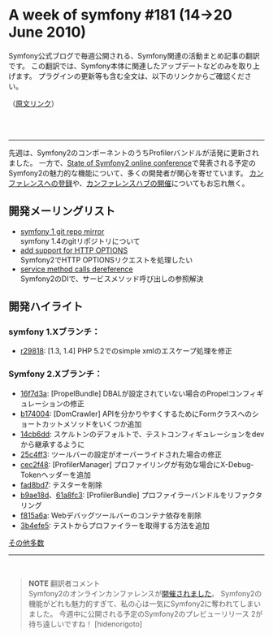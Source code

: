 A week of symfony #181 (14->20 June 2010)
=========================================

Symfony公式ブログで毎週公開される、Symfony関連の活動まとめ記事の翻訳です。
この翻訳では、Symfony本体に関連したアップデートなどのみを取り上げます。
プラグインの更新等も含む全文は、以下のリンクからご確認ください。

（[原文リンク](http://www.symfony-project.org/blog/2010/06/20/a-week-of-symfony-181-14-20-june-2010)）

<br />
<br />
<hr />

先週は、Symfony2のコンポーネントのうちProfilerバンドルが活発に更新されました。
一方で、[State of Symfony2 online conference](http://www.symfony-live.com/)で発表される予定のSymfony2の魅力的な機能について、多くの開発者が関心を寄せています。
[カンファレンスへの登録](http://www.symfony-live.com/registration/choice)や、[カンファレンスハブの開催](http://www.symfony-project.org/blog/2010/06/09/state-of-symfony-2-conference-hubs)についてもお忘れ無く。



開発メーリングリスト
--------------------

- [symfony 1 git repo mirror](http://groups.google.com/group/symfony-devs/browse_thread/thread/0184e59e051c4bc6)<br />
  symfony 1.4のgitリポジトリについて
- [add support for HTTP OPTIONS](http://groups.google.com/group/symfony-devs/browse_thread/thread/4fb298db8bd6024d)<br />
  Symfony2でHTTP OPTIONSリクエストを処理したい
- [service method calls dereference](http://groups.google.com/group/symfony-devs/browse_thread/thread/0923d7e0d7939649)<br />
  Symfony2のDIで、サービスメソッド呼び出しの参照解決


開発ハイライト
--------------

### symfony 1.Xブランチ：

- [r29818](http://trac.symfony-project.org/changeset/29818): [1.3, 1.4] PHP 5.2でのsimple xmlのエスケープ処理を修正


### Symfony 2.Xブランチ：

- [16f7d3a](http://github.com/symfony/symfony/commit/16f7d3a0406c5107077f38c3049c3d49f9f533f5): [PropelBundle] DBALが設定されていない場合のPropelコンフィギュレーションの修正
- [b174004](http://github.com/symfony/symfony/commit/b17400454bb969c6a04edea1e88cb247d270a7f6): [DomCrawler] APIを分かりやすくするためにFormクラスへのショートカットメソッドをいくつか追加
- [14cb6dd](http://github.com/symfony/symfony/commit/14cb6dd77ce74f2cfbafd8beade01eec4cebe19b): スケルトンのデフォルトで、テストコンフィギュレーションをdevから継承するように
- [25c4ff3](http://github.com/symfony/symfony/commit/25c4ff3b9c0bb30d9a3c4559da9171d91d8c41bb): ツールバーの設定がオーバーライドされた場合の修正
- [cec2f48](http://github.com/symfony/symfony/commit/cec2f484053a65bcfa4ab065a73bf4c336b60ca9): [ProfilerManager] プロファイリングが有効な場合にX-Debug-Tokenヘッダーを追加
- [fad8bd7](http://github.com/symfony/symfony/commit/fad8bd768c1cee2190835d4fac188e399ad6c713): テスターを削除
- [b9ae18d](http://github.com/symfony/symfony/commit/b9ae18db39e3d0c7d923351bb603972f71ad894f)、[61a8fc3](http://github.com/symfony/symfony/commit/61a8fc3c2ce810f8393b3c24a858c6ff5c114bc0): [ProfilerBundle] プロファイラーバンドルをリファクタリング
- [f815a6a](http://github.com/symfony/symfony/commit/f815a6a4a6fb3c1853ad52ca9a44a5f0a4a1eaaa): Webデバッグツールバーのコンテナ依存を削除
- [3b4efe5](http://github.com/symfony/symfony/commit/3b4efe52cb7f691bb791032e182af9627d4c95d2): テストからプロファイラーを取得する方法を追加


[その他多数](http://trac.symfony-project.com/trac/timeline?from=06%2F20%2F2010&daysback=6&milestone=on&ticket=on&changeset=on&update=Update)


<hr />
<br />

> **NOTE**
> 翻訳者コメント<br />
> Symfony2のオンラインカンファレンスが[開催されました](20100622-the-state-of-symfony2-1)。
> Symfony2の機能がどれも魅力的すぎて、私の心は一気にSymfony2に奪われてしまいました。
> 今週中に公開される予定のSymfony2のプレビューリリース 2が待ち遠しいですね！
> [hidenorigoto]


